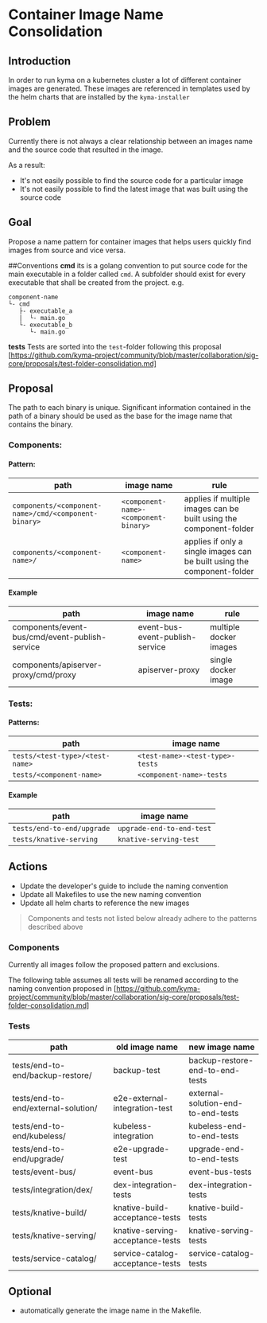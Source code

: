 # Container Image Name Consolidation

## Introduction
In order to run kyma on a kubernetes cluster a lot of different container images are generated. These images are referenced in templates used by the helm charts that are installed by the `kyma-installer`

## Problem
Currently there is not always a clear relationship between an images name and the source code that resulted in the image.

As a result:
- It's not easily possible to find the source code for a particular image
- It's not easily possible to find the latest image that was built using the source code

## Goal

Propose a name pattern for container images that helps users quickly find images from source and vice versa.

##Conventions
**cmd** its is a golang convention to put source code for the main executable in a folder called `cmd`. A subfolder should exist for every executable that shall be created from the project.
e.g.
```shell
component-name
└- cmd
   ├- executable_a
   |  └- main.go
   └- executable_b
      └- main.go
```

**tests** Tests are sorted into the `test`-folder following this proposal [https://github.com/kyma-project/community/blob/master/collaboration/sig-core/proposals/test-folder-consolidation.md]


## Proposal

The path to each binary is unique. Significant information contained in the path of a binary should be used as the base for the image name that contains the binary.

### Components:

#### Pattern:

| path | image name | rule |
| ---- | ---------- | ---- |
| `components/<component-name>/cmd/<component-binary>` | `<component-name>-<component-binary>` | applies if multiple images can be built using the component-folder |
| `components/<component-name>/` | `<component-name>` | applies if only a single images can be built using the component-folder |

#### Example

| path | image name | rule |
| ---- | ---------- | ---- |
| components/event-bus/cmd/event-publish-service | event-bus-event-publish-service | multiple docker images |
| components/apiserver-proxy/cmd/proxy | apiserver-proxy | single docker image |

### Tests:

 #### Patterns:
 
| path | image name |
| ---- | ---------- |
| `tests/<test-type>/<test-name>` | `<test-name>-<test-type>-tests` |
| `tests/<component-name>` | `<component-name>-tests` |

#### Example

| path | image name |
| ---- | ---------- |
| `tests/end-to-end/upgrade` | `upgrade-end-to-end-test` |
| `tests/knative-serving` | `knative-serving-test` |


## Actions

- Update the developer's guide to include the naming convention
- Update all Makefiles to use the new naming convention
- Update all helm charts to reference the new images

> Components and tests not listed below already adhere to the patterns described above

### Components
Currently all images follow the proposed pattern and exclusions.

The following table assumes all tests will be renamed according to the naming convention proposed in [https://github.com/kyma-project/community/blob/master/collaboration/sig-core/proposals/test-folder-consolidation.md]

### Tests
| path | old image name | new image name |
| ---- | -------------- | -------------- |
| tests/end-to-end/backup-restore/ | backup-test | backup-restore-end-to-end-tests |
| tests/end-to-end/external-solution/ | e2e-external-integration-test | external-solution-end-to-end-tests |
| tests/end-to-end/kubeless/ | kubeless-integration | kubeless-end-to-end-tests |
| tests/end-to-end/upgrade/ | e2e-upgrade-test | upgrade-end-to-end-tests |
| tests/event-bus/ | event-bus | event-bus-tests |
| tests/integration/dex/ | dex-integration-tests | dex-integration-tests |
| tests/knative-build/ | knative-build-acceptance-tests | knative-build-tests |
| tests/knative-serving/ | knative-serving-acceptance-tests | knative-serving-tests |
| tests/service-catalog/ | service-catalog-acceptance-tests | service-catalog-tests |


## Optional

- automatically generate the image name in the Makefile.
